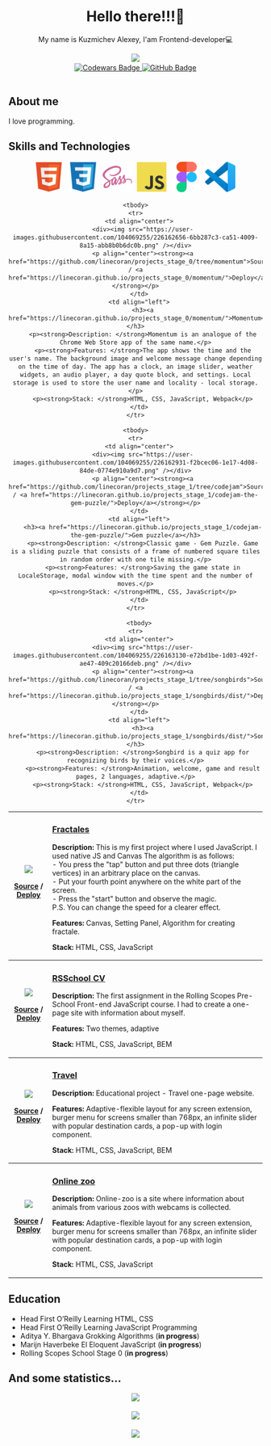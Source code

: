 <div id="titl" align="center">
  <h1 font-size='10px'>Hello there!!!&#128075;</h1>
  <p> My name is Kuzmichev Alexey, I'am Frontend-developer&#128187;</p>
</div>

<div id="header" align="center">
  <img src="https://media.giphy.com/media/qgQUggAC3Pfv687qPC/giphy.gif" width="320"/>
</div>

<div id="badges" align="center">
  <a href="https://www.codewars.com/users/LineCoran">
    <img src="https://img.shields.io/badge/Codewars-red?style=for-the-badge&logo=Codewars&logoColor=white" alt="Codewars Badge"/>
  </a>
<!--   <a href="https://t.me/linecoran">
    <img src="https://img.shields.io/badge/Telegram-blue?style=for-the-badge&logo=telegram&logoColor=white" alt="Telegram Badge"/>
  </a> -->
<!--   <a href="https://discordapp.com/users/872181479680122892/">
    <img src="https://img.shields.io/badge/Discord-purple?style=for-the-badge&logo=Discord&logoColor=white" alt="Discord Badge"/>
  </a> -->
<!--   <a href="mailto: vppisya@gmail.com">
    <img src="https://img.shields.io/badge/Gmail-red?style=for-the-badge&logo=Gmail&logoColor=white" alt="Gmail Badge"/>
  </a> -->
  <a href="https://github.com/linecoran">
    <img src="https://img.shields.io/badge/GitHub-red?style=for-the-badge&logo=GitHub&logoColor=white" alt="GitHub Badge"/>
  </a>
</div>
<div id="views_counter " align="center">
  <img src="https://komarev.com/ghpvc/?username=linecoran" alt=""/>
</div>

<div id="main">
  <div id="about_me">
    <h2>About me </h2>
    <p>I love programming.</p>
  </div>
  <div id="skills">
    <h2>Skills and Technologies</h2>
    <div id='logo' align='center'>
  <img src="https://github.com/devicons/devicon/blob/master/icons/html5/html5-original.svg" title="HTML5" alt="HTML" width="60" height="60"/>&nbsp;
  <img src="https://github.com/devicons/devicon/blob/master/icons/css3/css3-original.svg" title="CSS3" alt="CSS" width="60" height="60"/>&nbsp;
  <img src="https://github.com/devicons/devicon/blob/master/icons/sass/sass-original.svg" title="SASS" alt="SASS" width="60" height="60"/>&nbsp;
  <img src="https://github.com/devicons/devicon/blob/master/icons/javascript/javascript-original.svg" title="JavaScript" alt="JavaScript" width="60" height="60"/>&nbsp;     
   <img src="https://github.com/devicons/devicon/blob/master/icons/figma/figma-original.svg" title="Figma"  alt="Figma" width="60" height="60"/>&nbsp;
  <img src="https://github.com/devicons/devicon/blob/master/icons/vscode/vscode-original.svg" title="VS Code"  alt="VS Code" width="60" height="60"/>&nbsp;
    
<!-- NEW TABLE TEST START     -->
    
<table align="center">
  <tbody>
    <tr>
      <td align="center">
        <div><img src="https://user-images.githubusercontent.com/104069255/226161757-ba36e6a6-92c5-4e34-971d-f1e3720b75d8.png" /></div>
        <p align="center"><strong><a href="https://github.com/linecoran/fractales">Source</a> / <a href="https://linecoran.github.io/fractales/">Deploy</a></strong></p>
      </td>
      <td align="left">
        <h3><a href="https://linecoran.github.io/fractales/">Fractales</a></h3>
        <p><strong>Description: </strong>This is my first project where I used JavaScript. I used native JS and Canvas  The algorithm is as follows:<br>
- You press the "tap" button and put three dots (triangle vertices) in an arbitrary place on the canvas.<br>
- Put your fourth point anywhere on the white part of the screen.<br>
- Press the "start" button and observe the magic.<br>
P.S. You can change the speed for a clearer effect.</p>
        <p><strong>Features: </strong>Canvas, Setting Panel, Algorithm for creating fractale.</p>
        <p><strong>Stack: </strong>HTML, CSS, JavaScript</p>
      </td>
    </tr>
    </tbody>

  <tbody>
    <tr>
      <td align="center">
        <div><img src="https://user-images.githubusercontent.com/104069255/226162000-5ca5d617-04a7-4bde-bfb4-82b4e6c84182.png" /></div>
        <p align="center"><strong><a href="https://github.com/linecoran/rsschool-cv_stage0">Source</a> / <a href="https://linecoran.github.io/rsschool-cv_stage0/">Deploy</a></strong></p>
      </td>
      <td align="left">
        <h3><a href="https://linecoran.github.io/rsschool-cv_stage0/">RSSchool CV</a></h3>
        <p><strong>Description: </strong>The first assignment in the Rolling Scopes Pre-School Front-end JavaScript course. I had to create a one-page site with information about myself.</p>
        <p><strong>Features: </strong>Two themes, adaptive</p>
        <p><strong>Stack: </strong>HTML, CSS, JavaScript, BEM</p>
      </td>
    </tr>
  </tbody>


  <tbody>
    <tr>
      <td align="center">
        <div><img src="https://user-images.githubusercontent.com/104069255/226162237-e5b40967-6283-4e0d-bdd8-f21433602a50.png" /></div>
        <p align="center"><strong><a href="https://github.com/LineCoran/projects_stage_0/tree/travel">Source</a> / <a href="https://linecoran.github.io/projects_stage_0/travel/">Deploy</a></strong></p>
      </td>
      <td align="left">
        <h3><a href="https://linecoran.github.io/projects_stage_0/travel/">Travel</a></h3>
        <p><strong>Description: </strong>Educational project - Travel one-page website.</p>
        <p><strong>Features: </strong>Adaptive-flexible layout for any screen extension, burger menu for screens smaller than 768px, an infinite slider with popular destination cards, a pop-up with login component. </p>
        <p><strong>Stack: </strong>HTML, CSS, JavaScript, BEM</p>
      </td>
    </tr>
  </tbody>
  
    <tbody>
    <tr>
      <td align="center">
        <div><img src="https://user-images.githubusercontent.com/104069255/226162656-6bb287c3-ca51-4009-8a15-abb8b0b6dc0b.png" /></div>
        <p align="center"><strong><a href="https://github.com/linecoran/projects_stage_0/tree/momentum">Source</a> / <a href="https://linecoran.github.io/projects_stage_0/momentum/">Deploy</a></strong></p>
      </td>
      <td align="left">
        <h3><a href="https://linecoran.github.io/projects_stage_0/momentum/">Momentum</a></h3>
        <p><strong>Description: </strong>Momentum is an analogue of the Chrome Web Store app of the same name.</p>
        <p><strong>Features: </strong>The app shows the time and the user's name. The background image and welcome message change depending on the time of day. The app has a clock, an image slider, weather widgets, an audio player, a day quote block, and settings. Local storage is used to store the user name and locality - local storage.</p>
        <p><strong>Stack: </strong>HTML, CSS, JavaScript, Webpack</p>
      </td>
    </tr>
  </tbody>


  <tbody>
    <tr>
      <td align="center">
        <div><img src="https://user-images.githubusercontent.com/104069255/226162779-081eac62-3595-4016-a93e-8838a0828a13.png" /></div>
        <p align="center"><strong><a href="https://github.com/linecoran/projects_stage_1/tree/online-zoo">Source</a> / <a href="https://linecoran.github.io/projects_stage_1/online-zoo/pages/main/">Deploy</a></strong></p>
      </td>
      <td align="left">
        <h3><a href="https://linecoran.github.io/projects_stage_1/online-zoo/pages/main/">Online zoo</a></h3>
        <p><strong>Description: </strong>Online-zoo is a site where information about animals from various zoos with webcams is collected.</p>
        <p><strong>Features: </strong>Adaptive-flexible layout for any screen extension, burger menu for screens smaller than 768px, an infinite slider with popular destination cards, a pop-up with login component.</p>
        <p><strong>Stack: </strong>HTML, CSS, JavaScript</p>
      </td>
    </tr>
  </tbody>
  
    <tbody>
    <tr>
      <td align="center">
        <div><img src="https://user-images.githubusercontent.com/104069255/226162931-f2bcec06-1e17-4d08-84de-0774e910a9d7.png" /></div>
        <p align="center"><strong><a href="https://github.com/linecoran/projects_stage_1/tree/codejam">Source</a> / <a href="https://linecoran.github.io/projects_stage_1/codejam-the-gem-puzzle/">Deploy</a></strong></p>
      </td>
      <td align="left">
        <h3><a href="https://linecoran.github.io/projects_stage_1/codejam-the-gem-puzzle/">Gem puzzle</a></h3>
        <p><strong>Description: </strong>Classic game - Gem Puzzle. Game is a sliding puzzle that consists of a frame of numbered square tiles in random order with one tile missing.</p>
        <p><strong>Features: </strong>Saving the game state in LocaleStorage, modal window with the time spent and the number of moves.</p>
        <p><strong>Stack: </strong>HTML, CSS, JavaScript</p>
      </td>
    </tr>
  </tbody>
  
      <tbody>
    <tr>
      <td align="center">
        <div><img src="https://user-images.githubusercontent.com/104069255/226163130-e72bd1be-1d03-492f-ae47-409c20166deb.png" /></div>
        <p align="center"><strong><a href="https://github.com/linecoran/projects_stage_1/tree/songbirds">Source</a> / <a href="https://linecoran.github.io/projects_stage_1/songbirds/dist/">Deploy</a></strong></p>
      </td>
      <td align="left">
        <h3><a href="https://linecoran.github.io/projects_stage_1/songbirds/dist/">Songbirds</a></h3>
        <p><strong>Description: </strong>Songbird is a quiz app for recognizing birds by their voices.</p>
        <p><strong>Features: </strong>Animation, welcome, game and result pages, 2 languages, adaptive.</p>
        <p><strong>Stack: </strong>HTML, CSS, JavaScript, Webpack</p>
      </td>
    </tr>
  </tbody>


  
</table>
    
<!-- NEW TABLE TEST END     -->

  </div>
  <div id='education'>
    <h2 align='left'>Education</h2>
    <ul>
      <li>Head First O’Reilly Learning HTML, CSS</li>
      <li>Head First O’Reilly Learning JavaScript Programming</li>
      <li>Aditya Y. Bhargava Grokking Algorithms (<b>in progress</b>)</li>
      <li>Marijn Haverbeke El Eloquent JavaScript (<b>in progress</b>)</li>
      <li>Rolling Scopes School Stage 0 (<b>in progress</b>)</li>
    </ul>
  </div>
  <div id='stats' align='center'>
    <h2 align='left'>And some statistics...</h2>
    <img src="http://github-readme-streak-stats.herokuapp.com?user=linecoran&theme=merko&date_format=M%20j%5B%2C%20Y%5D"><br><br>
    <img src="https://github-readme-stats.vercel.app/api/top-langs/?username=linecoran"><br><br>
    <img src="https://www.codewars.com/users/LineCoran/badges/large">
  </div>
  
</div>

